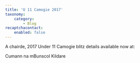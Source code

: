 ```yaml
---
title: 'U 11 Camogie 2017'
taxonomy:
    category:
        - Blog
recaptchacontact:
    enabled: false
---
```


A chairde,
 2017 Under 11 Camogie blitz details available now at: 
 
 Cumann na mBunscol Kildare
